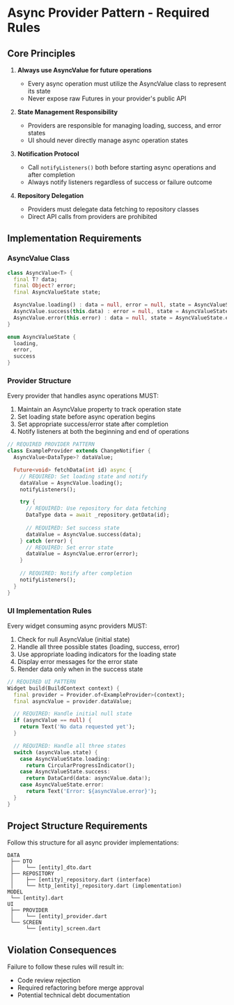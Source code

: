 # Async Provider Pattern - Required Rules

## Core Principles

1. **Always use AsyncValue for future operations**
   - Every async operation must utilize the AsyncValue class to represent its state
   - Never expose raw Futures in your provider's public API

2. **State Management Responsibility**
   - Providers are responsible for managing loading, success, and error states
   - UI should never directly manage async operation states

3. **Notification Protocol**
   - Call `notifyListeners()` both before starting async operations and after completion
   - Always notify listeners regardless of success or failure outcome

4. **Repository Delegation**
   - Providers must delegate data fetching to repository classes
   - Direct API calls from providers are prohibited

## Implementation Requirements

### AsyncValue Class
```dart
class AsyncValue<T> {
  final T? data;
  final Object? error;
  final AsyncValueState state;

  AsyncValue.loading() : data = null, error = null, state = AsyncValueState.loading;
  AsyncValue.success(this.data) : error = null, state = AsyncValueState.success;
  AsyncValue.error(this.error) : data = null, state = AsyncValueState.error;
}

enum AsyncValueState {
  loading,
  error,
  success
}
```

### Provider Structure
Every provider that handles async operations MUST:
1. Maintain an AsyncValue property to track operation state
2. Set loading state before async operation begins
3. Set appropriate success/error state after completion
4. Notify listeners at both the beginning and end of operations

```dart
// REQUIRED PROVIDER PATTERN
class ExampleProvider extends ChangeNotifier {
  AsyncValue<DataType>? dataValue;

  Future<void> fetchData(int id) async {
    // REQUIRED: Set loading state and notify
    dataValue = AsyncValue.loading();
    notifyListeners();

    try {
      // REQUIRED: Use repository for data fetching
      DataType data = await _repository.getData(id);
      
      // REQUIRED: Set success state
      dataValue = AsyncValue.success(data);
    } catch (error) {
      // REQUIRED: Set error state
      dataValue = AsyncValue.error(error);
    }
    
    // REQUIRED: Notify after completion
    notifyListeners();
  }
}
```

### UI Implementation Rules
Every widget consuming async providers MUST:
1. Check for null AsyncValue (initial state)
2. Handle all three possible states (loading, success, error)
3. Use appropriate loading indicators for the loading state
4. Display error messages for the error state
5. Render data only when in the success state

```dart
// REQUIRED UI PATTERN
Widget build(BuildContext context) {
  final provider = Provider.of<ExampleProvider>(context);
  final asyncValue = provider.dataValue;

  // REQUIRED: Handle initial null state
  if (asyncValue == null) {
    return Text('No data requested yet');
  }

  // REQUIRED: Handle all three states
  switch (asyncValue.state) {
    case AsyncValueState.loading:
      return CircularProgressIndicator();
    case AsyncValueState.success:
      return DataCard(data: asyncValue.data!);
    case AsyncValueState.error:
      return Text('Error: ${asyncValue.error}');
  }
}
```

## Project Structure Requirements
Follow this structure for all async provider implementations:

```
DATA
 ├── DTO
 │    └── [entity]_dto.dart
 ├── REPOSITORY
 │    ├── [entity]_repository.dart (interface)
 │    └── http_[entity]_repository.dart (implementation)
MODEL
 └── [entity].dart
UI
 ├── PROVIDER
 │    └── [entity]_provider.dart
 └── SCREEN
      └── [entity]_screen.dart
```

## Violation Consequences
Failure to follow these rules will result in:
- Code review rejection
- Required refactoring before merge approval
- Potential technical debt documentation 